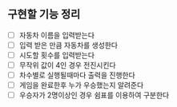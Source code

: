 ## 구현할 기능 정리
- [ ]  자동차 이름을 입력받는다
- [ ]  입력 받은 만큼 자동차를 생성한다
- [ ]  시도할 횟수를 입력받는다
- [ ]  무작위 값이 4인 경우 전진시킨다
- [ ]  차수별로 실행될때마다 출력을 진행한다
- [ ]  게임을 완료한후 누가 우승했는지 알려준다
- [ ]  우승자가 2명이상인 경우 쉼표를 이용하여 구분한다